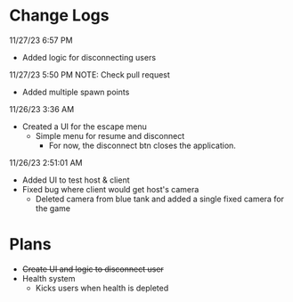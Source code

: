 # Change Logs

11/27/23 6:57 PM
- Added logic for disconnecting users

11/27/23 5:50 PM
NOTE: Check pull request
- Added multiple spawn points

11/26/23 3:36 AM
- Created a UI for the escape menu
    - Simple menu for resume and disconnect
        - For now, the disconnect btn closes the application.

11/26/23 2:51:01 AM
- Added UI to test host & client
- Fixed bug where client would get host's camera
    - Deleted camera from blue tank and added a single fixed camera for the game


# Plans
- ~~Create UI and logic to disconnect user~~
- Health system
    - Kicks users when health is depleted
